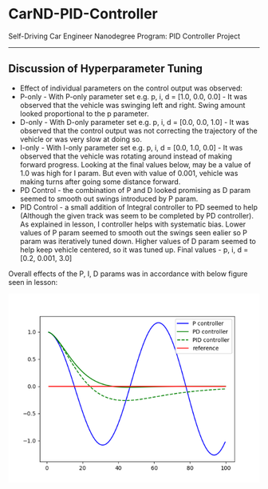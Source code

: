 # CarND-PID-Controller
Self-Driving Car Engineer Nanodegree Program: PID Controller Project

---

[//]: # (Image References)

[image1]: ./pid.png "PID"

## Discussion of Hyperparameter Tuning

* Effect of individual parameters on the control output was observed:
 * P-only - With P-only parameter set e.g. p, i, d = [1.0, 0.0, 0.0] - It was observed that the vehicle was swinging left and right. Swing amount looked proportional to the p parameter.
 * D-only - With D-only parameter set e.g. p, i, d = [0.0, 0.0, 1.0] - It was observed that the control output was not correcting the trajectory of the vehicle or was very slow at doing so.
 * I-only - With I-only parameter set e.g. p, i, d = [0.0, 1.0, 0.0] - It was observed that the vehicle was rotating around instead of making forward progress. Looking at the final values below, may be a value of 1.0 was high for I param. But even with value of 0.001, vehicle was making turns after going some distance forward.
 * PD Control - the combination of P and D looked promising as D param seemed to smooth out swings introduced by P param.
 * PID Control - a small addition of Integral controller to PD seemed to help (Although the given track was seem to be completed by PD controller). As explained in lesson, I controller helps with systematic bias. Lower values of P param seemed to smooth out the swings seen ealier so P param was iteratively tuned down. Higher values of D param seemed to help keep vehicle centered, so it was tuned up. Final values - p, i, d = [0.2, 0.001, 3.0]

 Overall effects of the P, I, D params was in accordance with below figure seen in lesson:

 ![alt text][image1]